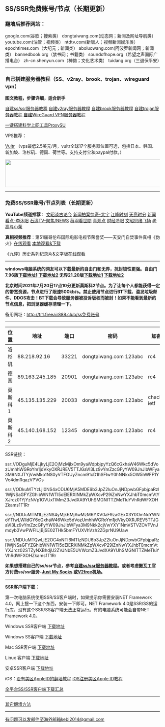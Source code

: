 ## SS/SSR免费账号/节点（长期更新）

### 翻墙后推荐网站：

google.com(谷歌；搜索类） dongtaiwang.com(动态网；新闻及网址导航类）  youtube.com(油管；视频类）  ntdtv.com(新唐人；视频新闻娱乐类）    epochtimes.com（大纪元；新闻类）  aboluowang.com(阿波罗新闻网；新闻类） bannedbook.org（禁书网；书籍类）   soundofhope.org（希望之声国际广播电台） zh-cn.shenyun.com（神韵；文化艺术类） tuidang.org（三退保平安）

***

### 自己搭建服务器教程（SS、v2ray、brook、trojan、wireguard vpn） 

**图文教程，步骤详细，适合新手**

[自建ss/ssr服务器教程](https://github.com/Alvin9999/new-pac/wiki/%E8%87%AA%E5%BB%BAss%E6%9C%8D%E5%8A%A1%E5%99%A8%E6%95%99%E7%A8%8B) 
[自建v2ray服务器教程](https://github.com/Alvin9999/new-pac/wiki/%E8%87%AA%E5%BB%BAv2ray%E6%9C%8D%E5%8A%A1%E5%99%A8%E6%95%99%E7%A8%8B) 
[自建brook服务器教程](https://github.com/Alvin9999/new-pac/wiki/%E8%87%AA%E5%BB%BAbrook%E6%9C%8D%E5%8A%A1%E5%99%A8%E6%95%99%E7%A8%8B) 
[自建trojan服务器教程](https://github.com/Alvin9999/new-pac/wiki/%E8%87%AA%E5%BB%BAtrojan%E6%9C%8D%E5%8A%A1%E5%99%A8%E6%95%99%E7%A8%8B) 
[自建WireGuard VPN服务器教程](https://github.com/Alvin9999/new-pac/wiki/%E8%87%AA%E5%BB%BAWireGuard-VPN%E6%9C%8D%E5%8A%A1%E5%99%A8%E6%95%99%E7%A8%8B) 

[一键搭建科学上网工具ProxySU](https://github.com/Alvin9999/new-pac/wiki/%E4%B8%80%E9%94%AE%E6%90%AD%E5%BB%BA%E7%A7%91%E5%AD%A6%E4%B8%8A%E7%BD%91%E5%B7%A5%E5%85%B7ProxySU)

VPS推荐：

[Vultr](https://www.vultr.com/?ref=7048874) （vps最低2.5美元/月，vultr全球17个服务器位置可选，包括日本、韩国、新加坡、洛杉矶、德国、荷兰等。支持支付宝和paypal付款。）

<a href="https://www.vultr.com/?ref=7048874"><img src="https://www.vultr.com/media/banners/banner_728x90.png" width="728" height="90"></a>

***

### 免费SS/SSR账号/节点列表（长期更新）

**YouTube频道推荐**： [文昭谈古论今](https://www.youtube.com/channel/UCtAIPjABiQD3qjlEl1T5VpA/featured) [新闻拍案惊奇-大宇](https://www.youtube.com/user/NTDEducation/videos)   [江峰时刻](https://www.youtube.com/channel/UCa6ERCDt3GzkvLye32ar89w/videos)   [天亮时分](https://www.youtube.com/channel/UCjvjNeHndz4PGs9JXhzdHqw/videos)  [新闻看点-李沐阳](https://www.youtube.com/channel/UCPMqbkR35zZV1ysWGXJPW-w/videos) [石濤TV-聚焦/NEWS](https://www.youtube.com/channel/UC6zxZTv5ZbMmEg5GqBmXAUQ/videos)   [薇羽看世間](https://www.youtube.com/c/%E8%96%87%E7%BE%BD%E7%9C%8B%E4%B8%96%E9%96%93/videos)   [真观点](https://www.youtube.com/c/%E7%9C%9F%E8%A7%82%E7%82%B9voices/videos)  [财经冷眼](https://www.youtube.com/c/%E8%B4%A2%E7%BB%8F%E5%86%B7%E7%9C%BC/videos) [文昭思绪飞扬](https://www.youtube.com/channel/UCTu_hTaVf3DJMpMIyOAq2Ew/videos) [老高与小茉](https://www.youtube.com/channel/UCMUnInmOkrWN4gof9KlhNmQ/videos) 

**真相视频推荐**：第51届哥伦布国际电影电视节荣誉奖——天安门自焚事件真相《伪火》[在线观看](http://cn.ntdtv.com/gb/2014/01/07/a24016.html) [本地观看&下载](http://video1.freeair777.club/%E4%BC%AA%E7%81%AB.mp4) 

《九评》历史系列纪录片&文字版[在线观看](https://www.tuidang.org/9ping/)

***

**windows电脑系统的网友可以下载最新的自由门和无界，抗封锁性更强。自由门7.96版[下载地址1](https://tr101.free4444.xyz/fg797p.zip) [下载地址2](https://tr71.free4444.xyz/fg797p.zip) 无界21.20版[下载地址1](https://tr101.free4444.xyz/u2132.exe) [下载地址2](https://tr71.free4444.xyz/u2132.exe)**

**北京时间2021年7月20日17点10分更新莫斯科2节点。为了让每个人都能获得一定的带宽资源，节点进行了限速500kb/s。禁止使用节点进行BT下载、滥发垃圾邮件、DDOS攻击！BT下载会导致服务器被投诉版权而被封！如果不能看到最新的节点信息，把浏览器缓存清理一下。**

备用网址：http://tr1.freeair888.club/ss免费账号 

***

<table id="tablepress-1">
<thead>
<tr>
<th>位置</th>
<th>地址</th>
<th>端口</th>
<th>密码</th>
<th>加密方式</th>
<th>协议</th>
<th>混淆</th>
</tr>
</thead>
<tbody>
<tr>
<td>洛杉矶</td>
<td>88.218.92.16</td>
<td>33221</td>
<td>dongtaiwang.com&nbsp;123abc</td>
<td>rc4</td>
<td>origin</td>
<td>plain</td>
</tr>
<tr>
<td>德国</td>
<td>89.163.245.185</td>
<td>20901</td>
<td>dongtaiwang.com&nbsp;123abc</td>
<td>rc4</td>
<td>origin</td>
<td>plain</td>
</tr>
<tr>
<td>莫斯科1</td>
<td>45.135.135.229</td>
<td>20033</td>
<td>dongtaiwang.com&nbsp;123abc</td>
<td>chacha20-ietf</td>
<td>auth_sha1_v4</td>
<td>plain</td>
</tr>
<tr>
<td>莫斯科2</td>
<td>45.140.168.152</td>
<td>12345</td>
<td>dongtaiwang.com&nbsp;123abc</td>
<td>rc4</td>
<td>origin</td>
<td>plain</td>
</tr>
</tbody>
</table>

SSR链接：

ssr://ODguMjE4LjkyLjE2OjMzMjIxOm9yaWdpbjpyYzQ6cGxhaW46Wkc5dVozUmhhWGRoYm1jdVkyOXRJREV5TTJGaVl3Lz9vYmZzcGFyYW09JnJlbWFya3M9NXJTYjVwMko1NS0yVTFOUyZncm91cD1hSFIwY0hNNkx5OW5hWFF1YVc4dmRqazVPVGs

ssr://ODkuMTYzLjI0NS4xODU6MjA5MDE6b3JpZ2luOnJjNDpwbGFpbjpaRzl1WjNSaGFYZGhibWN1WTI5dElERXlNMkZpWXcvP29iZnNwYXJhbT0mcmVtYXJrcz01YjYzNVp1OVUxTlMmZ3JvdXA9YUhSMGNITTZMeTluYVhRdWFXOHZkams1T1Rr

ssr://NDUuMTM1LjEzNS4yMjk6MjAwMzM6YXV0aF9zaGExX3Y0OmNoYWNoYTIwLWlldGY6cGxhaW46Wkc5dVozUmhhWGRoYm1jdVkyOXRJREV5TTJGaVl3Lz9vYmZzcGFyYW09JnJlbWFya3M9Nkk2cjVwYXY1NmVSTVZOVFVnJmdyb3VwPWFIUjBjSE02THk5bmFYUXVhVzh2ZGprNU9Uaw

ssr://NDUuMTQwLjE2OC4xNTI6MTIzNDU6b3JpZ2luOnJjNDpwbGFpbjpaRzl1WjNSaGFYZGhibWN1WTI5dElERXlNMkZpWXcvP29iZnNwYXJhbT0mcmVtYXJrcz02STZyNXBhdjU2ZVJNbE5UVWcmZ3JvdXA9YUhSMGNITTZMeTluYVhRdWFXOHZkams1T1Rr

**如果想搭建自己的ss/ssr节点，参考[自建ss/ssr服务器教程](https://github.com/Alvin9999/new-pac/wiki/%E8%87%AA%E5%BB%BAss%E6%9C%8D%E5%8A%A1%E5%99%A8%E6%95%99%E7%A8%8B)。或者考虑搬瓦工官方付费ss/ssr服务-[Just My Socks](https://github.com/Alvin9999/new-pac/wiki/Just-My-Socks) 或[V2free机场](https://github.com/Alvin9999/new-pac/wiki/V2free%E6%9C%BA%E5%9C%BA)。**

***


**SSR客户端下载：**

第一次电脑系统使用SSR/SS客户端时，如果提示你需要安装NET Framework 4.0，网上搜一下这个东西，安装一下即可。NET Framework 4.0是SSR/SS的运行库，没有这个SSR/SS客户端无法正常运行。有的电脑系统可能会自带NET Framework 4.0。

Windows SSR客户端 [下载地址](https://github.com/shadowsocksr-backup/shadowsocksr-csharp/releases) 

Windows SS客户端 [下载地址](https://github.com/shadowsocks/shadowsocks-windows/releases) 

Mac SSR客户端 [下载地址](https://github.com/shadowsocksr-backup/ShadowsocksX-NG/releases) 

Linux 客户端 [下载地址](http://www.mediafire.com/folder/xag0zy318a5tt/Linux) 

安卓SSR客户端 [下载地址](https://github.com/shadowsocksr-backup/shadowsocksr-android/releases/download/3.4.0.8/shadowsocksr-release.apk) 

iOS：[没有美区AppleID的翻墙教程](https://github.com/Alvin9999/new-pac/wiki/%E8%8B%B9%E6%9E%9C%E6%89%8B%E6%9C%BA%E7%BF%BB%E5%A2%99%E8%BD%AF%E4%BB%B6) [iOS注册美区Apple ID教程](https://github.com/Alvin9999/new-pac/wiki/iOS%E6%B3%A8%E5%86%8C%E7%BE%8E%E5%8C%BAApple-ID%E6%95%99%E7%A8%8B) 

[全平台SS/SSR客户端下载汇总](http://www.mediafire.com/folder/sfqz8bmodqdx5/shadowsocks相关客户端)

***

[其它翻墙方法](https://github.com/Alvin9999/new-pac/wiki/)

***

有问题可以发邮件至海外邮箱kebi2014@gmail.com
